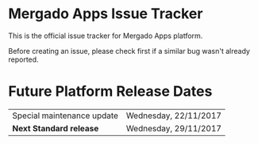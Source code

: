 # Mergado Apps Issue Tracker

This is the official issue tracker for Mergado Apps platform.

Before creating an issue, please check first if a similar bug wasn't already reported.

# Future Platform Release Dates

<table>
  <tr>
	  <td>Special maintenance update</td>
	  <td>Wednesday, 22/11/2017</td>
  </tr>
  <tr>
	  <td><b>Next Standard release</b></td>
	  <td>Wednesday, 29/11/2017</td>
  </tr>
</table>
